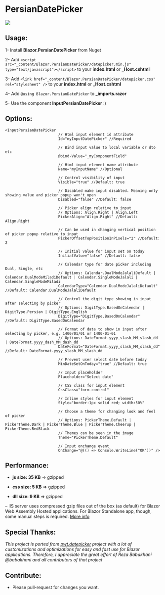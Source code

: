 ﻿# PersianDatePicker

<img src="https://github.com/fericode/Blazor.PersianDatePicker/blob/master/screenshot.png">

## Usage:

1- Install **Blazor.PersianDatePicker** from Nuget

2- Add `<script src="_content/Blazor.PersianDatePicker/datepicker.min.js" type="text/javascript"></script>` to your **index.html** or **_Host.cshtml**

3- Add `<link href="_content/Blazor.PersianDatePicker/datepicker.css" rel="stylesheet" />` to your **index.html** or **_Host.cshtml**

4- Add `@using Blazor.PersianDatePicker` to **_imports.razor**

5- Use the component **InputPersianDatePicker** :)

## Options:

```
<InputPersianDatePicker 
                        // Html input element id attribute 
                        Id="myInputDatePicker" //Required 

                        // Bind input value to local variable or dto etc
                        @bind-Value="_myComponentField"

                        // Html input element name attribute
                        Name="myInputName" //Optional

                        // Control visibility of input
                        Visible="true" //Default: true

                        // Disabled make input disabled. Meaning only showing value and picker popup won't open
                        Disabled="false" //Default: false

                        // Picker align relative to input
                        // Options: Align.Right | Align.Left
                        PickerAlign="Align.Right" //Default: Align.Right

                        // Can be used in changing vertical position of picker popup relative to input
                        PickerOffsetTopPositionInPixels="2" //Default: 2

                        // Initial value for input set on today
                        InitialValue="false" //Default: false

                        // Calendar type for date picker including Dual, Single, etc
                        // Options: Calendar.DualModeJalaliDefault | Calendar.DualModeMiladiDefault | Calendar.SingleModeJalali | Calendar.SingleModeMiladi
                        CalendarType="Calendar.DualModeJalaliDefault" //Default: Calendar.DualModeJalaliDefault

                        // Control the digit type showing in input after selecting by picker
                        // Options: DigitType.BasedOnCalendar | DigitType.Persian | DigitType.English
                        DigitType="DigitType.BasedOnCalendar" //Default: DigitType.BasedOnCalendar

                        // Format of date to show in input after selecting by picker, e.g. 1400/01/01 or 1400-01-01
                        // Options: DateFormat.yyyy_slash_MM_slash_dd | DateFormat.yyyy_dash_MM_dash_dd
                        DateFormat="DateFormat.yyyy_slash_MM_slash_dd" //Default: DateFormat.yyyy_slash_MM_slash_dd

                        // Prevent user select date before today
                        MinDateSetOnToday="true" //Default: true

                        // Input placeholder
                        Placeholder="Select date"

                        // CSS class for input element
                        CssClass="form-control"

                        // Inline styles for input element
                        Style="border:1px solid red; width:50%"

                        // Choose a theme for changing look and feel of picker
                        // Options: PickerTheme.Default | PickerTheme.Dark | PickerTheme.Blue | PickerTheme.Cheerup | PickerTheme.RedBlack
                        // Themes can be seen in the image
                        Theme="PickerTheme.Default"

                        // Input onchange event
                        OnChange="@(() => Console.WriteLine("OK"))" />

```

## Performance:

   * **js size: 35 KB** => gzipped 

   * **css size: 5 KB** => gzipped 

   * **dll size: 9 KB** =>‌ gzipped 

   – IIS server uses compressed gzip files out of the box (as default) for Blazor Web Assembly Hosted applications. For Blazor Standalone app, though, some manual steps is required. [More info](https://docs.microsoft.com/en-us/aspnet/core/blazor/host-and-deploy/webassembly?view=aspnetcore-5.0#compression)


## Special Thanks:
  *This project is ported from [pwt.datepicker](https://github.com/babakhani/pwt.datepicker) project with a lot of customizations and optimizations for easy and fast use for Blazor applications. Therefore, I appreciate the great effort of Reza Babakhani @babakhani and all contributors of that project*

## Contribute:
* Please pull-request for changes you want.

